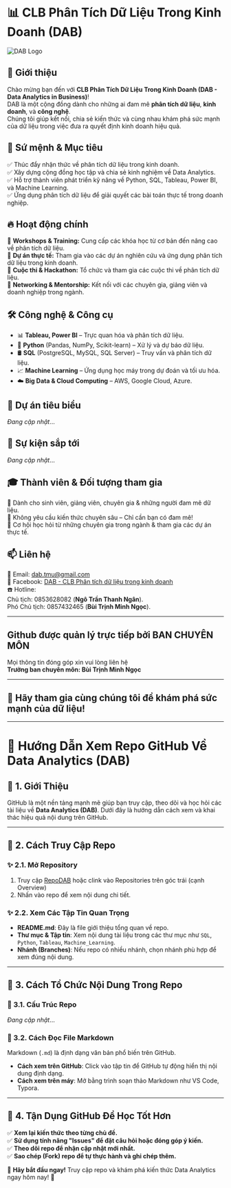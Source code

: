 # 📊 CLB Phân Tích Dữ Liệu Trong Kinh Doanh (DAB)  

![DAB Logo](https://private-user-images.githubusercontent.com/193225905/408241760-4ec16ad0-442e-4e49-a19a-d4ac1d370578.png?jwt=eyJhbGciOiJIUzI1NiIsInR5cCI6IkpXVCJ9.eyJpc3MiOiJnaXRodWIuY29tIiwiYXVkIjoicmF3LmdpdGh1YnVzZXJjb250ZW50LmNvbSIsImtleSI6ImtleTUiLCJleHAiOjE3NDcxMjkzNjcsIm5iZiI6MTc0NzEyOTA2NywicGF0aCI6Ii8xOTMyMjU5MDUvNDA4MjQxNzYwLTRlYzE2YWQwLTQ0MmUtNGU0OS1hMTlhLWQ0YWMxZDM3MDU3OC5wbmc_WC1BbXotQWxnb3JpdGhtPUFXUzQtSE1BQy1TSEEyNTYmWC1BbXotQ3JlZGVudGlhbD1BS0lBVkNPRFlMU0E1M1BRSzRaQSUyRjIwMjUwNTEzJTJGdXMtZWFzdC0xJTJGczMlMkZhd3M0X3JlcXVlc3QmWC1BbXotRGF0ZT0yMDI1MDUxM1QwOTM3NDdaJlgtQW16LUV4cGlyZXM9MzAwJlgtQW16LVNpZ25hdHVyZT05ZDQ2MzhjM2Q2YWRlMDQwODRmMDEzN2JkYTkyYjM0YzcxNGIwYThlODE1MTcyZDkwZDI3MjI0Yzg4NTE2MTRhJlgtQW16LVNpZ25lZEhlYWRlcnM9aG9zdCJ9.UsI_xwmwexxH4fbAJqVgw-8hAEQIYlvGGxx5Iav1M7I)

## 🚀 Giới thiệu  
Chào mừng bạn đến với **CLB Phân Tích Dữ Liệu Trong Kinh Doanh (DAB - Data Analytics in Business)**!  
DAB là một cộng đồng dành cho những ai đam mê **phân tích dữ liệu**, **kinh doanh**, và **công nghệ**.  
Chúng tôi giúp kết nối, chia sẻ kiến thức và cùng nhau khám phá sức mạnh của dữ liệu trong việc đưa ra quyết định kinh doanh hiệu quả.  

## 🎯 Sứ mệnh & Mục tiêu  
✅ Thúc đẩy nhận thức về phân tích dữ liệu trong kinh doanh.  
✅ Xây dựng cộng đồng học tập và chia sẻ kinh nghiệm về Data Analytics.  
✅ Hỗ trợ thành viên phát triển kỹ năng về Python, SQL, Tableau, Power BI, và Machine Learning.  
✅ Ứng dụng phân tích dữ liệu để giải quyết các bài toán thực tế trong doanh nghiệp.  

## 🔥 Hoạt động chính  
🔹 **Workshops & Training:** Cung cấp các khóa học từ cơ bản đến nâng cao về phân tích dữ liệu.  
🔹 **Dự án thực tế:** Tham gia vào các dự án nghiên cứu và ứng dụng phân tích dữ liệu trong kinh doanh.  
🔹 **Cuộc thi & Hackathon:** Tổ chức và tham gia các cuộc thi về phân tích dữ liệu.  
🔹 **Networking & Mentorship:** Kết nối với các chuyên gia, giảng viên và doanh nghiệp trong ngành.  

## 🛠️ Công nghệ & Công cụ  
- 📊 **Tableau, Power BI** – Trực quan hóa và phân tích dữ liệu.  
- 🐍 **Python** (Pandas, NumPy, Scikit-learn) – Xử lý và dự báo dữ liệu.  
- 🛢️ **SQL** (PostgreSQL, MySQL, SQL Server) – Truy vấn và phân tích dữ liệu.  
- 📈 **Machine Learning** – Ứng dụng học máy trong dự đoán và tối ưu hóa.  
- ☁️ **Big Data & Cloud Computing** – AWS, Google Cloud, Azure.  

## 📌 Dự án tiêu biểu  
*Đang cập nhật*... 

## 📆 Sự kiện sắp tới  
*Đang cập nhật*...

## 🎓 Thành viên & Đối tượng tham gia  
📌 Dành cho sinh viên, giảng viên, chuyên gia & những người đam mê dữ liệu.  
📌 Không yêu cầu kiến thức chuyên sâu – Chỉ cần bạn có đam mê!  
📌 Cơ hội học hỏi từ những chuyên gia trong ngành & tham gia các dự án thực tế.  

## 📫 Liên hệ  
📧 Email: dab.tmu@gmail.com  
📌 Facebook: [DAB - CLB Phân tích dữ liệu trong kinh doanh](https://www.facebook.com/dabtmu/)   
☎️ Hotline:  
Chủ tịch: 0853628082 (**Ngô Trần Thanh Ngân**).  
Phó Chủ tịch: 0857432465 (**Bùi Trịnh Minh Ngọc**).  

---

## Github được quản lý trực tiếp bởi BAN CHUYÊN MÔN  
Mọi thông tin đóng góp xin vui lòng liên hệ  
**Trưởng ban chuyên môn: Bùi Trịnh Minh Ngọc** 

---

## 🚀 **Hãy tham gia cùng chúng tôi để khám phá sức mạnh của dữ liệu!**  

---
# 📌 Hướng Dẫn Xem Repo GitHub Về Data Analytics (DAB)

## 🔹 1. Giới Thiệu
GitHub là một nền tảng mạnh mẽ giúp bạn truy cập, theo dõi và học hỏi các tài liệu về **Data Analytics (DAB)**. Dưới đây là hướng dẫn cách xem và khai thác hiệu quả nội dung trên GitHub.

---
## 🔹 2. Cách Truy Cập Repo
### ✨ 2.1. Mở Repository
1. Truy cập [RepoDAB](https://github.com/DABTMU?tab=repositories) hoặc clink vào Repositories trên góc trái (cạnh Overview)
2. Nhấn vào repo để xem nội dung chi tiết.

### ✨ 2.2. Xem Các Tập Tin Quan Trọng
- **README.md**: Đây là file giới thiệu tổng quan về repo.
- **Thư mục & Tập tin**: Xem nội dung tài liệu trong các thư mục như `SQL`, `Python`, `Tableau`, `Machine_Learning`.
- **Nhánh (Branches)**: Nếu repo có nhiều nhánh, chọn nhánh phù hợp để xem đúng nội dung.

---
## 🔹 3. Cách Tổ Chức Nội Dung Trong Repo
### 📂 3.1. Cấu Trúc Repo
*Đang cập nhật*...  

### 📝 3.2. Cách Đọc File Markdown  
Markdown (`.md`) là định dạng văn bản phổ biến trên GitHub.  
- **Cách xem trên GitHub**: Click vào tập tin để GitHub tự động hiển thị nội dung định dạng.  
- **Cách xem trên máy**: Mở bằng trình soạn thảo Markdown như VS Code, Typora.  

---
## 🔹 4. Tận Dụng GitHub Để Học Tốt Hơn  
✅ **Xem lại kiến thức theo từng chủ đề.**  
✅ **Sử dụng tính năng "Issues" để đặt câu hỏi hoặc đóng góp ý kiến.**  
✅ **Theo dõi repo để nhận cập nhật mới nhất.**  
✅ **Sao chép (Fork) repo để tự thực hành và ghi chép thêm.**  

📌 **Hãy bắt đầu ngay!** Truy cập repo và khám phá kiến thức Data Analytics ngay hôm nay! 🚀


